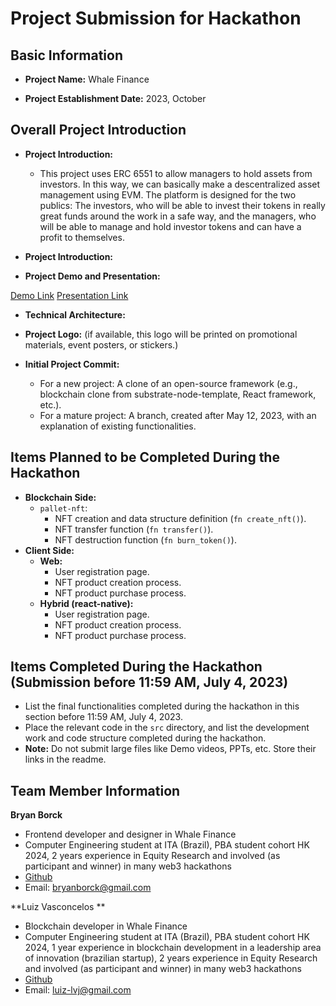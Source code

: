
# Project Submission for Hackathon

## Basic Information
- **Project Name:** Whale Finance

- **Project Establishment Date:** 2023, October

## Overall Project Introduction
- **Project Introduction:**
  - This project uses ERC 6551 to allow managers to hold assets from investors. In this way, we can basically make a descentralized asset management using EVM. The platform is designed for the two publics: The investors, who will be able to invest their tokens in really great funds around the work in a safe way, and the managers, who will be able to manage and hold investor tokens and can have a profit to themselves.

- **Project Introduction:**

- **Project Demo and Presentation:**

[Demo Link](https://whale-finance.vercel.app/)
[Presentation Link](https://www.canva.com/design/DAF2W5AB2pI/RrVv85wJooo511YwWUQsbw/edit)

- **Technical Architecture:**

- **Project Logo:** (if available, this logo will be printed on promotional materials, event posters, or stickers.)

- **Initial Project Commit:**
  - For a new project: A clone of an open-source framework (e.g., blockchain clone from substrate-node-template, React framework, etc.).
  - For a mature project: A branch, created after May 12, 2023, with an explanation of existing functionalities.

## Items Planned to be Completed During the Hackathon

  - **Blockchain Side:**
    - `pallet-nft`:
      - NFT creation and data structure definition (`fn create_nft()`).
      - NFT transfer function (`fn transfer()`).
      - NFT destruction function (`fn burn_token()`).
  - **Client Side:**
    - **Web:**
      - User registration page.
      - NFT product creation process.
      - NFT product purchase process.
    - **Hybrid (react-native):**
      - User registration page.
      - NFT product creation process.
      - NFT product purchase process.

## Items Completed During the Hackathon (Submission before 11:59 AM, July 4, 2023)
- List the final functionalities completed during the hackathon in this section before 11:59 AM, July 4, 2023.
- Place the relevant code in the `src` directory, and list the development work and code structure completed during the hackathon.
- **Note:** Do not submit large files like Demo videos, PPTs, etc. Store their links in the readme.

## Team Member Information
**Bryan Borck**

 - Frontend developer and designer in Whale Finance
 - Computer Engineering student at ITA (Brazil), PBA student cohort HK 2024, 2 years experience in Equity Research and involved (as participant and winner) in many web3 hackathons
 - [Github](https://github.com/BryanBorck)
 - Email: bryanborck@gmail.com

**Luiz Vasconcelos **

 - Blockchain developer in Whale Finance
 - Computer Engineering student at ITA (Brazil), PBA student cohort HK 2024, 1 year experience in blockchain development in a leadership area of innovation (brazilian startup), 2 years experience in Equity Research and involved (as participant and winner) in many web3 hackathons
 - [Github](https://github.com/luiz-lvj)
 - Email: luiz-lvj@gmail.com

